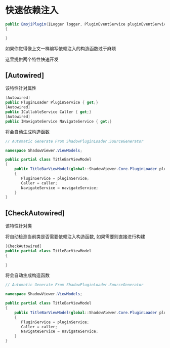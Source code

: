 # 快速依赖注入

```csharp
public EmojiPlugin(ILogger logger, PluginEventService pluginEventService) : base(logger, pluginEventService)
{

}
```


如果你觉得像上文一样编写依赖注入的构造函数过于麻烦

这里提供两个特性快速开发

## [Autowired]

该特性针对属性

```csharp
[Autowired]
public PluginLoader PluginService { get;}
[Autowired]
public ICallableService Caller { get;}
[Autowired]
public INavigateService NavigateService { get;}
```
将会自动生成构造函数
```csharp
// Automatic Generate From ShadowPluginLoader.SourceGenerator

namespace ShadowViewer.ViewModels;

public partial class TitleBarViewModel
{
    public TitleBarViewModel(global::ShadowViewer.Core.PluginLoader pluginService, global::ShadowViewer.Core.Services.ICallableService caller, global::ShadowViewer.Core.Services.INavigateService navigateService)
    {
       PluginService = pluginService;
       Caller = caller;
       NavigateService = navigateService;
    }
}
```

## [CheckAutowired]

该特性针对类

将自动检测当前类是否需要依赖注入构造函数, 如果需要则直接进行构建
```csharp
[CheckAutowired]
public partial class TitleBarViewModel
{
    
}
```
将会自动生成构造函数
```csharp
// Automatic Generate From ShadowPluginLoader.SourceGenerator

namespace ShadowViewer.ViewModels;

public partial class TitleBarViewModel
{
    public TitleBarViewModel(global::ShadowViewer.Core.PluginLoader pluginService, global::ShadowViewer.Core.Services.ICallableService caller, global::ShadowViewer.Core.Services.INavigateService navigateService)
    {
       PluginService = pluginService;
       Caller = caller;
       NavigateService = navigateService;
    }
}
```
